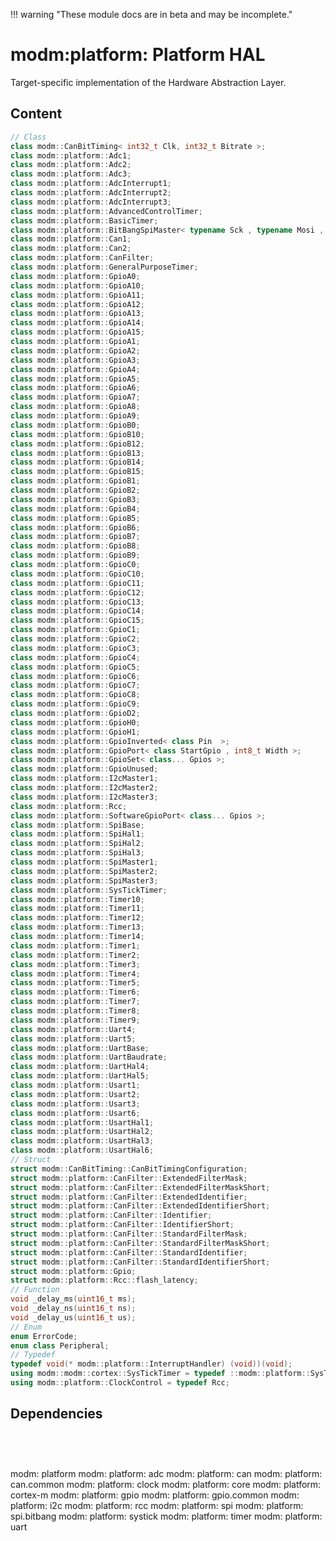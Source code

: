 !!! warning "These module docs are in beta and may be incomplete."

# modm:platform: Platform HAL

Target-specific implementation of the Hardware Abstraction Layer.

## Content

```cpp
// Class
class modm::CanBitTiming< int32_t Clk, int32_t Bitrate >;
class modm::platform::Adc1;
class modm::platform::Adc2;
class modm::platform::Adc3;
class modm::platform::AdcInterrupt1;
class modm::platform::AdcInterrupt2;
class modm::platform::AdcInterrupt3;
class modm::platform::AdvancedControlTimer;
class modm::platform::BasicTimer;
class modm::platform::BitBangSpiMaster< typename Sck , typename Mosi , typename Miso =GpioUnused >;
class modm::platform::Can1;
class modm::platform::Can2;
class modm::platform::CanFilter;
class modm::platform::GeneralPurposeTimer;
class modm::platform::GpioA0;
class modm::platform::GpioA10;
class modm::platform::GpioA11;
class modm::platform::GpioA12;
class modm::platform::GpioA13;
class modm::platform::GpioA14;
class modm::platform::GpioA15;
class modm::platform::GpioA1;
class modm::platform::GpioA2;
class modm::platform::GpioA3;
class modm::platform::GpioA4;
class modm::platform::GpioA5;
class modm::platform::GpioA6;
class modm::platform::GpioA7;
class modm::platform::GpioA8;
class modm::platform::GpioA9;
class modm::platform::GpioB0;
class modm::platform::GpioB10;
class modm::platform::GpioB12;
class modm::platform::GpioB13;
class modm::platform::GpioB14;
class modm::platform::GpioB15;
class modm::platform::GpioB1;
class modm::platform::GpioB2;
class modm::platform::GpioB3;
class modm::platform::GpioB4;
class modm::platform::GpioB5;
class modm::platform::GpioB6;
class modm::platform::GpioB7;
class modm::platform::GpioB8;
class modm::platform::GpioB9;
class modm::platform::GpioC0;
class modm::platform::GpioC10;
class modm::platform::GpioC11;
class modm::platform::GpioC12;
class modm::platform::GpioC13;
class modm::platform::GpioC14;
class modm::platform::GpioC15;
class modm::platform::GpioC1;
class modm::platform::GpioC2;
class modm::platform::GpioC3;
class modm::platform::GpioC4;
class modm::platform::GpioC5;
class modm::platform::GpioC6;
class modm::platform::GpioC7;
class modm::platform::GpioC8;
class modm::platform::GpioC9;
class modm::platform::GpioD2;
class modm::platform::GpioH0;
class modm::platform::GpioH1;
class modm::platform::GpioInverted< class Pin  >;
class modm::platform::GpioPort< class StartGpio , int8_t Width >;
class modm::platform::GpioSet< class... Gpios >;
class modm::platform::GpioUnused;
class modm::platform::I2cMaster1;
class modm::platform::I2cMaster2;
class modm::platform::I2cMaster3;
class modm::platform::Rcc;
class modm::platform::SoftwareGpioPort< class... Gpios >;
class modm::platform::SpiBase;
class modm::platform::SpiHal1;
class modm::platform::SpiHal2;
class modm::platform::SpiHal3;
class modm::platform::SpiMaster1;
class modm::platform::SpiMaster2;
class modm::platform::SpiMaster3;
class modm::platform::SysTickTimer;
class modm::platform::Timer10;
class modm::platform::Timer11;
class modm::platform::Timer12;
class modm::platform::Timer13;
class modm::platform::Timer14;
class modm::platform::Timer1;
class modm::platform::Timer2;
class modm::platform::Timer3;
class modm::platform::Timer4;
class modm::platform::Timer5;
class modm::platform::Timer6;
class modm::platform::Timer7;
class modm::platform::Timer8;
class modm::platform::Timer9;
class modm::platform::Uart4;
class modm::platform::Uart5;
class modm::platform::UartBase;
class modm::platform::UartBaudrate;
class modm::platform::UartHal4;
class modm::platform::UartHal5;
class modm::platform::Usart1;
class modm::platform::Usart2;
class modm::platform::Usart3;
class modm::platform::Usart6;
class modm::platform::UsartHal1;
class modm::platform::UsartHal2;
class modm::platform::UsartHal3;
class modm::platform::UsartHal6;
// Struct
struct modm::CanBitTiming::CanBitTimingConfiguration;
struct modm::platform::CanFilter::ExtendedFilterMask;
struct modm::platform::CanFilter::ExtendedFilterMaskShort;
struct modm::platform::CanFilter::ExtendedIdentifier;
struct modm::platform::CanFilter::ExtendedIdentifierShort;
struct modm::platform::CanFilter::Identifier;
struct modm::platform::CanFilter::IdentifierShort;
struct modm::platform::CanFilter::StandardFilterMask;
struct modm::platform::CanFilter::StandardFilterMaskShort;
struct modm::platform::CanFilter::StandardIdentifier;
struct modm::platform::CanFilter::StandardIdentifierShort;
struct modm::platform::Gpio;
struct modm::platform::Rcc::flash_latency;
// Function
void _delay_ms(uint16_t ms);
void _delay_ns(uint16_t ns);
void _delay_us(uint16_t us);
// Enum
enum ErrorCode;
enum class Peripheral;
// Typedef
typedef void(* modm::platform::InterruptHandler) (void))(void);
using modm::modm::cortex::SysTickTimer = typedef ::modm::platform::SysTickTimer;
using modm::platform::ClockControl = typedef Rcc;
```
## Dependencies

<?xml version="1.0" encoding="UTF-8" standalone="no"?>
<!DOCTYPE svg PUBLIC "-//W3C//DTD SVG 1.1//EN"
 "http://www.w3.org/Graphics/SVG/1.1/DTD/svg11.dtd">
<!-- Generated by graphviz version 2.40.1 (0)
 -->
<!-- Title: modm:platform Pages: 1 -->
<svg width="1573pt" height="135pt"
 viewBox="0.00 0.00 1573.00 135.00" xmlns="http://www.w3.org/2000/svg" xmlns:xlink="http://www.w3.org/1999/xlink">
<g id="graph0" class="graph" transform="scale(1 1) rotate(0) translate(4 131)">
<title>modm:platform</title>
<polygon fill="#ffffff" stroke="transparent" points="-4,4 -4,-131 1569,-131 1569,4 -4,4"/>
<!-- modm_platform -->
<g id="node1" class="node">
<title>modm_platform</title>
<polygon fill="#d3d3d3" stroke="#000000" stroke-width="2" points="826.5,-127 748.5,-127 748.5,-89 826.5,-89 826.5,-127"/>
<text text-anchor="middle" x="787.5" y="-111.8" font-family="Times,serif" font-size="14.00" fill="#000000">modm:</text>
<text text-anchor="middle" x="787.5" y="-96.8" font-family="Times,serif" font-size="14.00" fill="#000000">platform</text>
</g>
<!-- modm_platform_adc -->
<g id="node2" class="node">
<title>modm_platform_adc</title>
<g id="a_node2"><a xlink:href="../modm-platform-adc" xlink:title="modm:&#10;platform:&#10;adc">
<polygon fill="#d3d3d3" stroke="#000000" points="83,-53 0,-53 0,0 83,0 83,-53"/>
<text text-anchor="middle" x="41.5" y="-37.8" font-family="Times,serif" font-size="14.00" fill="#000000">modm:</text>
<text text-anchor="middle" x="41.5" y="-22.8" font-family="Times,serif" font-size="14.00" fill="#000000">platform:</text>
<text text-anchor="middle" x="41.5" y="-7.8" font-family="Times,serif" font-size="14.00" fill="#000000">adc</text>
</a>
</g>
</g>
<!-- modm_platform_adc&#45;&gt;modm_platform -->
<g id="edge1" class="edge">
<title>modm_platform_adc&#45;&gt;modm_platform</title>
<path fill="none" stroke="#000000" d="M83.2676,-50.1796C86.0069,-51.2485 88.7643,-52.2041 91.5,-53 213.1534,-88.3918 600.2544,-102.658 738.1394,-106.7001"/>
<polygon fill="#000000" stroke="#000000" points="738.3029,-110.2062 748.3995,-106.9954 738.5043,-103.2091 738.3029,-110.2062"/>
</g>
<!-- modm_platform_can -->
<g id="node3" class="node">
<title>modm_platform_can</title>
<g id="a_node3"><a xlink:href="../modm-platform-can" xlink:title="modm:&#10;platform:&#10;can">
<polygon fill="#d3d3d3" stroke="#000000" points="184,-53 101,-53 101,0 184,0 184,-53"/>
<text text-anchor="middle" x="142.5" y="-37.8" font-family="Times,serif" font-size="14.00" fill="#000000">modm:</text>
<text text-anchor="middle" x="142.5" y="-22.8" font-family="Times,serif" font-size="14.00" fill="#000000">platform:</text>
<text text-anchor="middle" x="142.5" y="-7.8" font-family="Times,serif" font-size="14.00" fill="#000000">can</text>
</a>
</g>
</g>
<!-- modm_platform_can&#45;&gt;modm_platform -->
<g id="edge2" class="edge">
<title>modm_platform_can&#45;&gt;modm_platform</title>
<path fill="none" stroke="#000000" d="M184.2802,-50.1366C187.0164,-51.2162 189.7697,-52.1859 192.5,-53 294.2909,-83.3499 613.9623,-100.338 737.8024,-105.9208"/>
<polygon fill="#000000" stroke="#000000" points="737.9757,-109.4319 748.1214,-106.3799 738.2869,-102.4388 737.9757,-109.4319"/>
</g>
<!-- modm_platform_can_common -->
<g id="node4" class="node">
<title>modm_platform_can_common</title>
<g id="a_node4"><a xlink:href="../modm-platform-can-common" xlink:title="modm:&#10;platform:&#10;can.common">
<polygon fill="#d3d3d3" stroke="#000000" points="309,-53 202,-53 202,0 309,0 309,-53"/>
<text text-anchor="middle" x="255.5" y="-37.8" font-family="Times,serif" font-size="14.00" fill="#000000">modm:</text>
<text text-anchor="middle" x="255.5" y="-22.8" font-family="Times,serif" font-size="14.00" fill="#000000">platform:</text>
<text text-anchor="middle" x="255.5" y="-7.8" font-family="Times,serif" font-size="14.00" fill="#000000">can.common</text>
</a>
</g>
</g>
<!-- modm_platform_can_common&#45;&gt;modm_platform -->
<g id="edge3" class="edge">
<title>modm_platform_can_common&#45;&gt;modm_platform</title>
<path fill="none" stroke="#000000" d="M309.2784,-50.5641C312.0344,-51.457 314.7852,-52.2772 317.5,-53 467.4047,-92.9107 651.8731,-103.8681 738.3622,-106.8705"/>
<polygon fill="#000000" stroke="#000000" points="738.3062,-110.3705 748.4151,-107.1987 738.5346,-103.3742 738.3062,-110.3705"/>
</g>
<!-- modm_platform_clock -->
<g id="node5" class="node">
<title>modm_platform_clock</title>
<g id="a_node5"><a xlink:href="../modm-platform-clock" xlink:title="modm:&#10;platform:&#10;clock">
<polygon fill="#d3d3d3" stroke="#000000" points="410,-53 327,-53 327,0 410,0 410,-53"/>
<text text-anchor="middle" x="368.5" y="-37.8" font-family="Times,serif" font-size="14.00" fill="#000000">modm:</text>
<text text-anchor="middle" x="368.5" y="-22.8" font-family="Times,serif" font-size="14.00" fill="#000000">platform:</text>
<text text-anchor="middle" x="368.5" y="-7.8" font-family="Times,serif" font-size="14.00" fill="#000000">clock</text>
</a>
</g>
</g>
<!-- modm_platform_clock&#45;&gt;modm_platform -->
<g id="edge4" class="edge">
<title>modm_platform_clock&#45;&gt;modm_platform</title>
<path fill="none" stroke="#000000" d="M410.0547,-49.8411C412.8699,-51.0107 415.7001,-52.0794 418.5,-53 529.0467,-89.3472 666.1749,-101.7663 738.1254,-105.9409"/>
<polygon fill="#000000" stroke="#000000" points="738.0798,-109.4436 748.2571,-106.4989 738.4648,-102.4542 738.0798,-109.4436"/>
</g>
<!-- modm_platform_core -->
<g id="node6" class="node">
<title>modm_platform_core</title>
<g id="a_node6"><a xlink:href="../modm-platform-core" xlink:title="modm:&#10;platform:&#10;core">
<polygon fill="#d3d3d3" stroke="#000000" points="511,-53 428,-53 428,0 511,0 511,-53"/>
<text text-anchor="middle" x="469.5" y="-37.8" font-family="Times,serif" font-size="14.00" fill="#000000">modm:</text>
<text text-anchor="middle" x="469.5" y="-22.8" font-family="Times,serif" font-size="14.00" fill="#000000">platform:</text>
<text text-anchor="middle" x="469.5" y="-7.8" font-family="Times,serif" font-size="14.00" fill="#000000">core</text>
</a>
</g>
</g>
<!-- modm_platform_core&#45;&gt;modm_platform -->
<g id="edge5" class="edge">
<title>modm_platform_core&#45;&gt;modm_platform</title>
<path fill="none" stroke="#000000" d="M511.1157,-49.6637C513.9159,-50.8767 516.7262,-52.0035 519.5,-53 593.4095,-79.5515 683.6437,-94.7486 738.2835,-102.1823"/>
<polygon fill="#000000" stroke="#000000" points="738.0169,-105.6775 748.3905,-103.5238 738.938,-98.7384 738.0169,-105.6775"/>
</g>
<!-- modm_platform_cortex_m -->
<g id="node7" class="node">
<title>modm_platform_cortex_m</title>
<g id="a_node7"><a xlink:href="../modm-platform-cortex-m" xlink:title="modm:&#10;platform:&#10;cortex&#45;m">
<polygon fill="#d3d3d3" stroke="#000000" points="612,-53 529,-53 529,0 612,0 612,-53"/>
<text text-anchor="middle" x="570.5" y="-37.8" font-family="Times,serif" font-size="14.00" fill="#000000">modm:</text>
<text text-anchor="middle" x="570.5" y="-22.8" font-family="Times,serif" font-size="14.00" fill="#000000">platform:</text>
<text text-anchor="middle" x="570.5" y="-7.8" font-family="Times,serif" font-size="14.00" fill="#000000">cortex&#45;m</text>
</a>
</g>
</g>
<!-- modm_platform_cortex_m&#45;&gt;modm_platform -->
<g id="edge6" class="edge">
<title>modm_platform_cortex_m&#45;&gt;modm_platform</title>
<path fill="none" stroke="#000000" d="M612.2614,-49.2925C615.0259,-50.5964 617.7885,-51.8448 620.5,-53 659.3504,-69.552 704.9812,-84.2765 738.7183,-94.3149"/>
<polygon fill="#000000" stroke="#000000" points="737.7621,-97.6819 748.3434,-97.1479 739.7386,-90.9667 737.7621,-97.6819"/>
</g>
<!-- modm_platform_gpio -->
<g id="node8" class="node">
<title>modm_platform_gpio</title>
<g id="a_node8"><a xlink:href="../modm-platform-gpio" xlink:title="modm:&#10;platform:&#10;gpio">
<polygon fill="#d3d3d3" stroke="#000000" points="713,-53 630,-53 630,0 713,0 713,-53"/>
<text text-anchor="middle" x="671.5" y="-37.8" font-family="Times,serif" font-size="14.00" fill="#000000">modm:</text>
<text text-anchor="middle" x="671.5" y="-22.8" font-family="Times,serif" font-size="14.00" fill="#000000">platform:</text>
<text text-anchor="middle" x="671.5" y="-7.8" font-family="Times,serif" font-size="14.00" fill="#000000">gpio</text>
</a>
</g>
</g>
<!-- modm_platform_gpio&#45;&gt;modm_platform -->
<g id="edge7" class="edge">
<title>modm_platform_gpio&#45;&gt;modm_platform</title>
<path fill="none" stroke="#000000" d="M709.4827,-53.1861C723.0333,-62.7066 738.2454,-73.3944 751.614,-82.787"/>
<polygon fill="#000000" stroke="#000000" points="749.9024,-85.8619 760.0969,-88.7469 753.9266,-80.1342 749.9024,-85.8619"/>
</g>
<!-- modm_platform_gpio_common -->
<g id="node9" class="node">
<title>modm_platform_gpio_common</title>
<g id="a_node9"><a xlink:href="../modm-platform-gpio-common" xlink:title="modm:&#10;platform:&#10;gpio.common">
<polygon fill="#d3d3d3" stroke="#000000" points="844,-53 731,-53 731,0 844,0 844,-53"/>
<text text-anchor="middle" x="787.5" y="-37.8" font-family="Times,serif" font-size="14.00" fill="#000000">modm:</text>
<text text-anchor="middle" x="787.5" y="-22.8" font-family="Times,serif" font-size="14.00" fill="#000000">platform:</text>
<text text-anchor="middle" x="787.5" y="-7.8" font-family="Times,serif" font-size="14.00" fill="#000000">gpio.common</text>
</a>
</g>
</g>
<!-- modm_platform_gpio_common&#45;&gt;modm_platform -->
<g id="edge8" class="edge">
<title>modm_platform_gpio_common&#45;&gt;modm_platform</title>
<path fill="none" stroke="#000000" d="M787.5,-53.1861C787.5,-61.3465 787.5,-70.3646 787.5,-78.6895"/>
<polygon fill="#000000" stroke="#000000" points="784.0001,-78.7469 787.5,-88.7469 791.0001,-78.747 784.0001,-78.7469"/>
</g>
<!-- modm_platform_i2c -->
<g id="node10" class="node">
<title>modm_platform_i2c</title>
<g id="a_node10"><a xlink:href="../modm-platform-i2c" xlink:title="modm:&#10;platform:&#10;i2c">
<polygon fill="#d3d3d3" stroke="#000000" points="945,-53 862,-53 862,0 945,0 945,-53"/>
<text text-anchor="middle" x="903.5" y="-37.8" font-family="Times,serif" font-size="14.00" fill="#000000">modm:</text>
<text text-anchor="middle" x="903.5" y="-22.8" font-family="Times,serif" font-size="14.00" fill="#000000">platform:</text>
<text text-anchor="middle" x="903.5" y="-7.8" font-family="Times,serif" font-size="14.00" fill="#000000">i2c</text>
</a>
</g>
</g>
<!-- modm_platform_i2c&#45;&gt;modm_platform -->
<g id="edge9" class="edge">
<title>modm_platform_i2c&#45;&gt;modm_platform</title>
<path fill="none" stroke="#000000" d="M865.5173,-53.1861C851.9667,-62.7066 836.7546,-73.3944 823.386,-82.787"/>
<polygon fill="#000000" stroke="#000000" points="821.0734,-80.1342 814.9031,-88.7469 825.0976,-85.8619 821.0734,-80.1342"/>
</g>
<!-- modm_platform_rcc -->
<g id="node11" class="node">
<title>modm_platform_rcc</title>
<g id="a_node11"><a xlink:href="../modm-platform-rcc" xlink:title="modm:&#10;platform:&#10;rcc">
<polygon fill="#d3d3d3" stroke="#000000" points="1046,-53 963,-53 963,0 1046,0 1046,-53"/>
<text text-anchor="middle" x="1004.5" y="-37.8" font-family="Times,serif" font-size="14.00" fill="#000000">modm:</text>
<text text-anchor="middle" x="1004.5" y="-22.8" font-family="Times,serif" font-size="14.00" fill="#000000">platform:</text>
<text text-anchor="middle" x="1004.5" y="-7.8" font-family="Times,serif" font-size="14.00" fill="#000000">rcc</text>
</a>
</g>
</g>
<!-- modm_platform_rcc&#45;&gt;modm_platform -->
<g id="edge10" class="edge">
<title>modm_platform_rcc&#45;&gt;modm_platform</title>
<path fill="none" stroke="#000000" d="M962.7386,-49.2925C959.9741,-50.5964 957.2115,-51.8448 954.5,-53 915.6496,-69.552 870.0188,-84.2765 836.2817,-94.3149"/>
<polygon fill="#000000" stroke="#000000" points="835.2614,-90.9667 826.6566,-97.1479 837.2379,-97.6819 835.2614,-90.9667"/>
</g>
<!-- modm_platform_spi -->
<g id="node12" class="node">
<title>modm_platform_spi</title>
<g id="a_node12"><a xlink:href="../modm-platform-spi" xlink:title="modm:&#10;platform:&#10;spi">
<polygon fill="#d3d3d3" stroke="#000000" points="1147,-53 1064,-53 1064,0 1147,0 1147,-53"/>
<text text-anchor="middle" x="1105.5" y="-37.8" font-family="Times,serif" font-size="14.00" fill="#000000">modm:</text>
<text text-anchor="middle" x="1105.5" y="-22.8" font-family="Times,serif" font-size="14.00" fill="#000000">platform:</text>
<text text-anchor="middle" x="1105.5" y="-7.8" font-family="Times,serif" font-size="14.00" fill="#000000">spi</text>
</a>
</g>
</g>
<!-- modm_platform_spi&#45;&gt;modm_platform -->
<g id="edge11" class="edge">
<title>modm_platform_spi&#45;&gt;modm_platform</title>
<path fill="none" stroke="#000000" d="M1063.8843,-49.6637C1061.0841,-50.8767 1058.2738,-52.0035 1055.5,-53 981.5905,-79.5515 891.3563,-94.7486 836.7165,-102.1823"/>
<polygon fill="#000000" stroke="#000000" points="836.062,-98.7384 826.6095,-103.5238 836.9831,-105.6775 836.062,-98.7384"/>
</g>
<!-- modm_platform_spi_bitbang -->
<g id="node13" class="node">
<title>modm_platform_spi_bitbang</title>
<g id="a_node13"><a xlink:href="../modm-platform-spi-bitbang" xlink:title="modm:&#10;platform:&#10;spi.bitbang">
<polygon fill="#d3d3d3" stroke="#000000" points="1262,-53 1165,-53 1165,0 1262,0 1262,-53"/>
<text text-anchor="middle" x="1213.5" y="-37.8" font-family="Times,serif" font-size="14.00" fill="#000000">modm:</text>
<text text-anchor="middle" x="1213.5" y="-22.8" font-family="Times,serif" font-size="14.00" fill="#000000">platform:</text>
<text text-anchor="middle" x="1213.5" y="-7.8" font-family="Times,serif" font-size="14.00" fill="#000000">spi.bitbang</text>
</a>
</g>
</g>
<!-- modm_platform_spi_bitbang&#45;&gt;modm_platform -->
<g id="edge12" class="edge">
<title>modm_platform_spi_bitbang&#45;&gt;modm_platform</title>
<path fill="none" stroke="#000000" d="M1164.7253,-50.2604C1161.9712,-51.2611 1159.2176,-52.1844 1156.5,-53 1045.0428,-86.4514 908.2821,-100.0393 836.6318,-105.1685"/>
<polygon fill="#000000" stroke="#000000" points="836.2787,-101.6844 826.5436,-105.8652 836.7611,-108.6678 836.2787,-101.6844"/>
</g>
<!-- modm_platform_systick -->
<g id="node14" class="node">
<title>modm_platform_systick</title>
<g id="a_node14"><a xlink:href="../modm-platform-systick" xlink:title="modm:&#10;platform:&#10;systick">
<polygon fill="#d3d3d3" stroke="#000000" points="1363,-53 1280,-53 1280,0 1363,0 1363,-53"/>
<text text-anchor="middle" x="1321.5" y="-37.8" font-family="Times,serif" font-size="14.00" fill="#000000">modm:</text>
<text text-anchor="middle" x="1321.5" y="-22.8" font-family="Times,serif" font-size="14.00" fill="#000000">platform:</text>
<text text-anchor="middle" x="1321.5" y="-7.8" font-family="Times,serif" font-size="14.00" fill="#000000">systick</text>
</a>
</g>
</g>
<!-- modm_platform_systick&#45;&gt;modm_platform -->
<g id="edge13" class="edge">
<title>modm_platform_systick&#45;&gt;modm_platform</title>
<path fill="none" stroke="#000000" d="M1279.9817,-49.9554C1277.1577,-51.097 1274.3155,-52.1283 1271.5,-53 1191.0706,-77.9022 942.9444,-97.3404 836.6527,-104.749"/>
<polygon fill="#000000" stroke="#000000" points="836.2526,-101.2682 826.5175,-105.4488 836.7349,-108.2515 836.2526,-101.2682"/>
</g>
<!-- modm_platform_timer -->
<g id="node15" class="node">
<title>modm_platform_timer</title>
<g id="a_node15"><a xlink:href="../modm-platform-timer" xlink:title="modm:&#10;platform:&#10;timer">
<polygon fill="#d3d3d3" stroke="#000000" points="1464,-53 1381,-53 1381,0 1464,0 1464,-53"/>
<text text-anchor="middle" x="1422.5" y="-37.8" font-family="Times,serif" font-size="14.00" fill="#000000">modm:</text>
<text text-anchor="middle" x="1422.5" y="-22.8" font-family="Times,serif" font-size="14.00" fill="#000000">platform:</text>
<text text-anchor="middle" x="1422.5" y="-7.8" font-family="Times,serif" font-size="14.00" fill="#000000">timer</text>
</a>
</g>
</g>
<!-- modm_platform_timer&#45;&gt;modm_platform -->
<g id="edge14" class="edge">
<title>modm_platform_timer&#45;&gt;modm_platform</title>
<path fill="none" stroke="#000000" d="M1380.7183,-50.1316C1377.9825,-51.2125 1375.2297,-52.1838 1372.5,-53 1272.5474,-82.887 958.87,-100.126 836.7975,-105.8491"/>
<polygon fill="#000000" stroke="#000000" points="836.4495,-102.3614 826.6221,-106.3202 836.7733,-109.3539 836.4495,-102.3614"/>
</g>
<!-- modm_platform_uart -->
<g id="node16" class="node">
<title>modm_platform_uart</title>
<g id="a_node16"><a xlink:href="../modm-platform-uart" xlink:title="modm:&#10;platform:&#10;uart">
<polygon fill="#d3d3d3" stroke="#000000" points="1565,-53 1482,-53 1482,0 1565,0 1565,-53"/>
<text text-anchor="middle" x="1523.5" y="-37.8" font-family="Times,serif" font-size="14.00" fill="#000000">modm:</text>
<text text-anchor="middle" x="1523.5" y="-22.8" font-family="Times,serif" font-size="14.00" fill="#000000">platform:</text>
<text text-anchor="middle" x="1523.5" y="-7.8" font-family="Times,serif" font-size="14.00" fill="#000000">uart</text>
</a>
</g>
</g>
<!-- modm_platform_uart&#45;&gt;modm_platform -->
<g id="edge15" class="edge">
<title>modm_platform_uart&#45;&gt;modm_platform</title>
<path fill="none" stroke="#000000" d="M1481.7313,-50.1759C1478.9923,-51.2457 1476.2352,-52.2026 1473.5,-53 1353.883,-87.8736 973.836,-102.4299 837.1067,-106.6268"/>
<polygon fill="#000000" stroke="#000000" points="836.8147,-103.1339 826.9248,-106.9339 837.0258,-110.1308 836.8147,-103.1339"/>
</g>
</g>
</svg>

